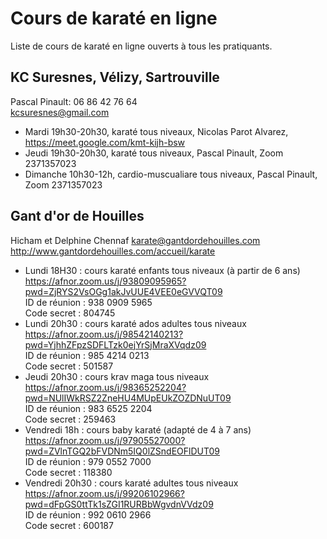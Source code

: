 # Cours de karaté en ligne

Liste de cours de karaté en ligne ouverts à tous les pratiquants.

## KC Suresnes, Vélizy, Sartrouville

Pascal Pinault: 06 86 42 76 64  
kcsuresnes@gmail.com

- Mardi 19h30-20h30, karaté tous niveaux, Nicolas Parot Alvarez, https://meet.google.com/kmt-kijh-bsw 
- Jeudi 19h30-20h30, karaté tous niveaux, Pascal Pinault, Zoom 2371357023  
- Dimanche 10h30-12h, cardio-muscualiare tous niveaux, Pascal Pinault, Zoom 2371357023 
 


## Gant d'or de Houilles

Hicham et Delphine Chennaf
karate@gantdordehouilles.com
http://www.gantdordehouilles.com/accueil/karate

- Lundi 18H30 : cours karaté enfants tous niveaux (à partir de 6 ans)  
https://afnor.zoom.us/j/93809095965?pwd=ZjRYS2VsOGg1akJvUUE4VEE0eGVVQT09  
ID de réunion : 938 0909 5965  
Code secret : 804745 
- Lundi 20h30 : cours karaté ados adultes tous niveaux  
https://afnor.zoom.us/j/98542140213?pwd=YjhhZFpzSDFLTzk0ejYrSjMraXVqdz09  
ID de réunion : 985 4214 0213  
Code secret : 501587  
- Jeudi 20h30 : cours krav maga tous niveaux  
https://afnor.zoom.us/j/98365252204?pwd=NUlIWkRSZ2ZneHU4MUpEUkZOZDNuUT09  
ID de réunion : 983 6525 2204  
Code secret : 259463  
- Vendredi 18h : cours baby karaté (adapté de 4 à 7 ans)  
https://afnor.zoom.us/j/97905527000?pwd=ZVlnTGQ2bFVDNm5IQ0lZSndEOFlDUT09  
ID de réunion : 979 0552 7000  
Code secret : 118380  
- Vendredi 20h30 : cours karaté adultes tous niveaux 
https://afnor.zoom.us/j/99206102966?pwd=dFpGS0ttTk1sZGI1RURBbWgvdnVVdz09  
ID de réunion : 992 0610 2966  
Code secret : 600187  

